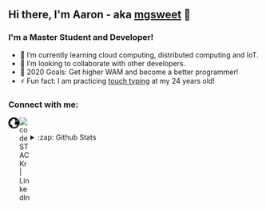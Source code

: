 ## Hi there, I'm Aaron - aka [mgsweet][website] 👋

### I'm a Master Student and Developer!

- 🌱 I’m currently learning cloud computing, distributed computing and IoT.
- 👯 I’m looking to collaborate with other developers.
- 🥅 2020 Goals: Get higher WAM and become a better programmer!
- ⚡ Fun fact: I am practicing [touch typing](https://www.keybr.com/profile/752nolk) at my 24 years old!

### Connect with me:

[<img align="left" alt="mgsweet.com" width="22px" src="https://raw.githubusercontent.com/iconic/open-iconic/master/svg/globe.svg" />][website]
[<img align="left" alt="codeSTACKr | LinkedIn" width="22px" src="https://cdn.jsdelivr.net/npm/simple-icons@v3/icons/linkedin.svg" />][linkedin]
<br />

<details>
  <summary>:zap: Github Stats</summary>

  <img align="left" alt="mgsweet's Github Stats" src="https://github-readme-stats.codestackr.vercel.app/api?username=mgsweet&show_icons=true&hide_border=true" />
</details>

[website]: https://mgsweet.com/
[linkedin]: https://www.linkedin.com/in/mgsweet/
